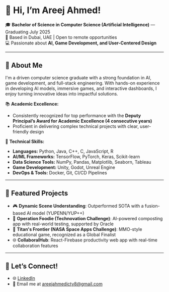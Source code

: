 # 👋 Hi, I’m Areej Ahmed!  

🎓 **Bachelor of Science in Computer Science (Artificial Intelligence)** — Graduating July 2025  
📍 Based in Dubai, UAE | Open to remote opportunities  
💻 Passionate about **AI, Game Development, and User-Centered Design**  

---

## 🚀 About Me
I'm a driven computer science graduate with a strong foundation in AI, game development, and full-stack engineering. With hands-on experience in developing AI models, immersive games, and interactive dashboards, I enjoy turning innovative ideas into impactful solutions.  

📚 **Academic Excellence:**  
- Consistently recognized for top performance with the **Deputy Principal’s Award for Academic Excellence (4 consecutive years)**  
- Proficient in delivering complex technical projects with clear, user-friendly design  

🌟 **Technical Skills:**  
- **Languages:** Python, Java, C++, C, JavaScript, R  
- **AI/ML Frameworks:** TensorFlow, PyTorch, Keras, Scikit-learn  
- **Data Science Tools:** NumPy, Pandas, Matplotlib, Seaborn, Tableau  
- **Game Development:** Unity, Godot, Unreal Engine  
- **DevOps & Tools:** Docker, Git, CI/CD Pipelines  

---

## 💼 Featured Projects
- 🎮 **Dynamic Scene Understanding**: Outperformed SOTA with a fusion-based AI model (YUPENN/YUP++)  
- 🧠 **Operation Foodie (Technovation Challenge)**: AI-powered composting app with real-world testing, supported by Oracle  
- 🚀 **Titan's Frontier (NASA Space Apps Challenge)**: MMO-style educational game, recognized as a Global Finalist  
- 🌐 **CollaboralHub**: React-Firebase productivity web app with real-time collaboration features  

---

## 🔗 Let’s Connect!
- 🌐 [LinkedIn](https://www.linkedin.com/in/areej-ahmed-868272213)  
- 📧 Email me at areejahmedicty8@gmail.com  
